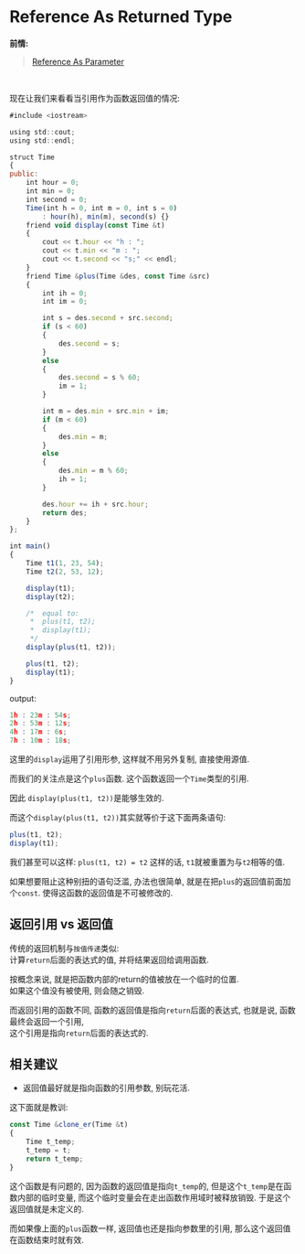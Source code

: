 # Reference As Returned Type

**前情:**
> [Reference As Parameter](./ref_as_param.md)
<br/>

现在让我们来看看当引用作为函数返回值的情况:

```javascript
#include <iostream>

using std::cout;
using std::endl;

struct Time
{
public:
    int hour = 0;
    int min = 0;
    int second = 0;
    Time(int h = 0, int m = 0, int s = 0)
        : hour(h), min(m), second(s) {}
    friend void display(const Time &t)
    {
        cout << t.hour << "h : ";
        cout << t.min << "m : ";
        cout << t.second << "s;" << endl;
    }
    friend Time &plus(Time &des, const Time &src)
    {
        int ih = 0;
        int im = 0;

        int s = des.second + src.second;
        if (s < 60)
        {
            des.second = s;
        }
        else
        {
            des.second = s % 60;
            im = 1;
        }

        int m = des.min + src.min + im;
        if (m < 60)
        {
            des.min = m;
        }
        else
        {
            des.min = m % 60;
            ih = 1;
        }

        des.hour += ih + src.hour;
        return des;
    }
};

int main()
{
    Time t1(1, 23, 54);
    Time t2(2, 53, 12);

    display(t1);
    display(t2);

    /*  equal to:
     *  plus(t1, t2);
     *  display(t1);
     */
    display(plus(t1, t2));

    plus(t1, t2);
    display(t1);
}
```
output:
```javascript
1h : 23m : 54s;
2h : 53m : 12s;
4h : 17m : 6s;
7h : 10m : 18s;
```
这里的`display`运用了引用形参, 这样就不用另外复制, 直接使用源值.

而我们的关注点是这个`plus`函数. 这个函数返回一个`Time`类型的引用.

因此 `display(plus(t1, t2))`是能够生效的.

而这个`display(plus(t1, t2))`其实就等价于这下面两条语句: <br/>
```javascript
plus(t1, t2);
display(t1);
```
我们甚至可以这样: `plus(t1, t2) = t2`
这样的话, `t1`就被重置为与`t2`相等的值.

如果想要阻止这种别扭的语句泛滥, 办法也很简单, 就是在把`plus`的返回值前面加个`const`.
使得这函数的返回值是不可被修改的.
## 返回引用 vs 返回值
传统的返回机制与`按值传递`类似: <br/>
计算`return`后面的表达式的值, 并将结果返回给调用函数.

按概念来说, 就是把函数内部的return的值被放在一个临时的位置. <br/>
如果这个值没有被使用, 则会随之销毁.

而返回引用的函数不同, 函数的返回值是指向`return`后面的表达式, 也就是说, 函数最终会返回一个引用, <br/>
这个引用是指向`return`后面的表达式的.

## 相关建议

- 返回值最好就是指向函数的引用参数, 别玩花活.

这下面就是教训:
```javascript
const Time &clone_er(Time &t)
{
    Time t_temp;
    t_temp = t;
    return t_temp;
}
```
这个函数是有问题的, 因为函数的返回值是指向`t_temp`的, 但是这个`t_temp`是在函数内部的临时变量,
而这个临时变量会在走出函数作用域时被释放销毁.
于是这个返回值就是未定义的.

而如果像上面的`plus`函数一样, 返回值也还是指向参数里的引用, 那么这个返回值在函数结束时就有效.

